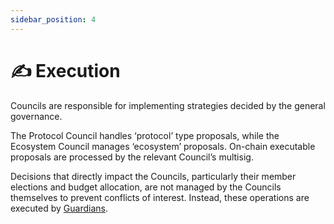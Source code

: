 ```yaml
---
sidebar_position: 4
---
```


# ✍ Execution

Councils are responsible for implementing strategies decided by the general governance.

The Protocol Council handles ‘protocol’ type proposals, while the Ecosystem Council manages ‘ecosystem’ proposals. On-chain executable proposals are processed by the relevant Council’s multisig.

Decisions that directly impact the Councils, particularly their member elections and budget allocation, are not managed by the Councils themselves to prevent conflicts of interest. Instead, these operations are executed by [Guardians](../guardians.md).
